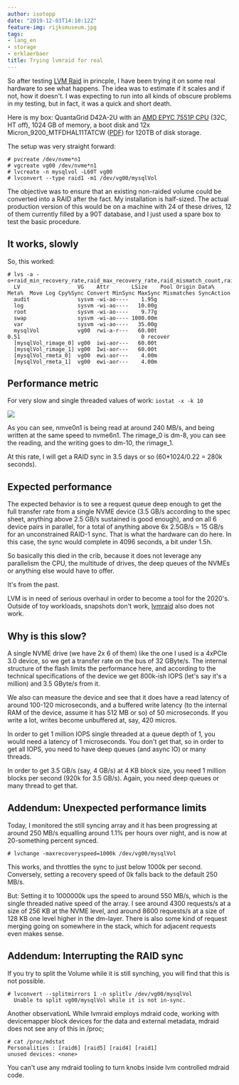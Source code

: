```yaml
---
author: isotopp
date: "2019-12-03T14:10:12Z"
feature-img: rijksmuseum.jpg
tags:
- lang_en
- storage
- erklaerbaer
title: Trying lvmraid for real
---
```

So after testing [LVM Raid](../2019-12-02-cloning-and-splitting-logical-volumes)
in princple, I have been trying it on some real hardware to see
what happens. The idea was to estimate if it scales and if not,
how it doesn't. I was expecting to run into all kinds of obscure
problems in my testing, but in fact, it was a quick and short
death.

Here is my box: QuantaGrid D42A-2U with an [AMD EPYC 7551P CPU](https://www.amd.com/en/products/cpu/amd-epyc-7551p)
(32C, HT off), 1024 GB of memory, a boot disk and 12x
Micron_9200_MTFDHAL11TATCW
([PDF](https://www.micron.com/-/media/client/global/documents/products/product-flyer/9200_ssd_product_brief.pdf))
for 120TB of disk storage.

The setup was very straight forward:

```console
# pvcreate /dev/nvme*n1
# vgcreate vg00 /dev/nvme*n1
# lvcreate -n mysqlvol -L60T vg00
# lvconvert --type raid1 -m1 /dev/vg00/mysqlVol
```

The objective was to ensure that an existing non-raided volume
could be converted into a RAID after the fact. My installation
is half-sized. The actual production version of this would be on
a machine with 24 of these drives, 12 of them currently filled
by a 90T database, and I just used a spare box to test the basic
procedure.

## It works, slowly

So, this worked:

```console
# lvs -a -o+raid_min_recovery_rate,raid_max_recovery_rate,raid_mismatch_count,raid_sync_action
  LV                  VG    Attr       LSize    Pool Origin Data%  Meta%  Move Log Cpy%Sync Convert MinSync MaxSync Mismatches SyncAction
  audit               sysvm -wi-ao----    1.95g
  log                 sysvm -wi-ao----   10.00g
  root                sysvm -wi-ao----    9.77g
  swap                sysvm -wi-ao---- 1000.00m
  var                 sysvm -wi-ao----   35.00g
  mysqlVol            vg00  rwi-a-r---   60.00t                                    0.51                                      0 recover
  [mysqlVol_rimage_0] vg00  iwi-aor---   60.00t
  [mysqlVol_rimage_1] vg00  Iwi-aor---   60.00t
  [mysqlVol_rmeta_0]  vg00  ewi-aor---    4.00m
  [mysqlVol_rmeta_1]  vg00  ewi-aor---    4.00m
```


## Performance metric

For very slow and single threaded values of work: `iostat -x -k 10`

![](https://blog.koehntopp.info/uploads/2019/12/lvmraid-iostat.png)

As you can see, nmve0n1 is being read at around 240 MB/s, and
being written at the same speed to nvme6n1. The rimage_0 is
dm-8, you can see the reading, and the writing goes to dm-10,
the rimage_1.

At this rate, I will get a RAID sync in 3.5 days or so (60*1024/0.22 = 280k
seconds).

## Expected performance

The expected behavior is to see a request queue deep enough to get the full
transfer rate from a single NVME device (3.5 GB/s according to the spec
sheet, anything above 2.5 GB/s sustained is good enough), and on all 6
device pairs in parallel, for a total of anything above 6x 2.5GB/s = 15 GB/s
for an unconstrained RAID-1 sync. That is what the hardware can do here. In
this case, the sync would complete in 4096 seconds, a bit under 1.5h.

So basically this died in the crib, because it does not leverage any
parallelism the CPU, the multitude of drives, the deep queues of the NVMEs
or anything else would have to offer.

It's from the past.

LVM is in need of serious overhaul in order to become a tool for the 2020's.
Outside of toy workloads, snapshots don't work,
[lvmraid](https://www.systutorials.com/docs/linux/man/7-lvmraid/) also does
not work.

## Why is this slow?

A single NVME drive (we have 2x 6 of them) like the one I used is a 4xPCIe
3.0 device, so we get a transfer rate on the bus of 32 GByte/s. The internal
structure of the flash limits the performance here, and according to the
technical specifications of the device we get 800k-ish IOPS (let's say it's
a million) and 3.5 GByte/s from it.

We also can measure the device and see that it does have a read latency of
around 100-120 microseconds, and a buffered write latency (to the internal
RAM of the device, assume it has 512 MB or so) of 50 microseconds. If you
write a lot, writes become unbuffered at, say, 420 micros.

In order to get 1 million IOPS single threaded at a queue depth of 1, you
would need a latency of 1 microseconds. You don't get that, so in order to
get all IOPS, you need to have deep queues (and async IO) or many threads.

In order to get 3.5 GB/s (say, 4 GB/s) at 4 KB block size, you need 1
million blocks per second (920k for 3.5 GB/s). Again, you need deep queues
or many thread to get that.

## Addendum: Unexpected performance limits

Today, I monitored the still syncing array and it has been progressing at
around 250 MB/s equalling around 1.1% per hours over night, and
is now at 20-something percent synced.

```console
# lvchange -maxrecoveryspeed=1000k /dev/vg00/mysqlVol
```

This works, and throttles the sync to just below 1000k per
second. Conversely, setting a recovery speed of 0k falls back to
the default 250 MB/s.

But: Setting it to 1000000k ups the speed to around 550 MB/s,
which is the single threaded native speed of the array. I see
around 4300 requests/s at a size of 256 KB at the NVME level,
and around 8600 requests/s at a size of 128 KB one level higher
in the dm-layer. There is also some kind of request merging
going on somewhere in the stack, which for adjacent requests
even makes sense.

## Addendum: Interrupting the RAID sync

If you try to split the Volume while it is still synching, you
will find that this is not possible.

```console
# lvconvert --splitmirrors 1 -n splitlv /dev/vg00/mysqlVol
  Unable to split vg00/mysqlVol while it is not in-sync.
```

Another observationL While lvmraid employs mdraid code, working with
devicemapper block devices for the data and external metadata, mdraid does
not see any of this in /proc;

```console
# cat /proc/mdstat
Personalities : [raid6] [raid5] [raid4] [raid1]
unused devices: <none>
```

You can't use any mdraid tooling to turn knobs inside lvm
controlled mdraid code.
